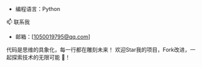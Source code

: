 
 
- 编程语言：Python
 
📫 联系我
 
- 邮箱：[1050019795@qq.com]
 
 
代码是思维的具象化，每一行都在雕刻未来！
欢迎Star我的项目，Fork改进，一起探索技术的无限可能 🌌！
<!---
Catcher-007/Catcher-007 is a ✨ special ✨ repository because its `README.md` (this file) appears on your GitHub profile.
You can click the Preview link to take a look at your changes.
--->

